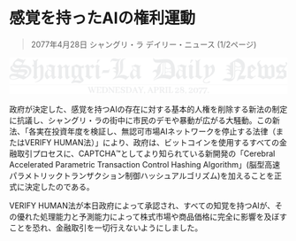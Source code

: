 # 感覚を持ったAIの権利運動

> 2077年4月28日 シャングリ・ラ デイリー・ニュース (1/2ページ)

![シャングリ・ラ デイリー・ニュース](/resources/lore/dailynews.png)


政府が決定した、感覚を持つAIの存在に対する基本的人権を削除する新法の制定に抗議し、シャングリ・ラの街中に市民のデモや暴動が広がる大騒動。この新法、「各実在投資年度を検証し、無認可市場AIネットワークを停止する法律（またはVERIFY HUMAN法）」により、政府は、ビットコインを使用するすべての金融取引プロセスに、CAPTCHA™️としてより知られている新開発の「Cerebral Accelerated Parametric Transaction Control Hashing Algorithm」(脳型高速パラメトリックトランザクション制御ハッシュアルゴリズム)を加えることを正式に決定したのである。  

VERIFY HUMAN法が本日政府によって承認され、すべての知覚を持つAIが、その優れた処理能力と予測能力によって株式市場や商品価格に完全に影響を及ぼすことを恐れ、金融取引を一切行えないようにしました。
